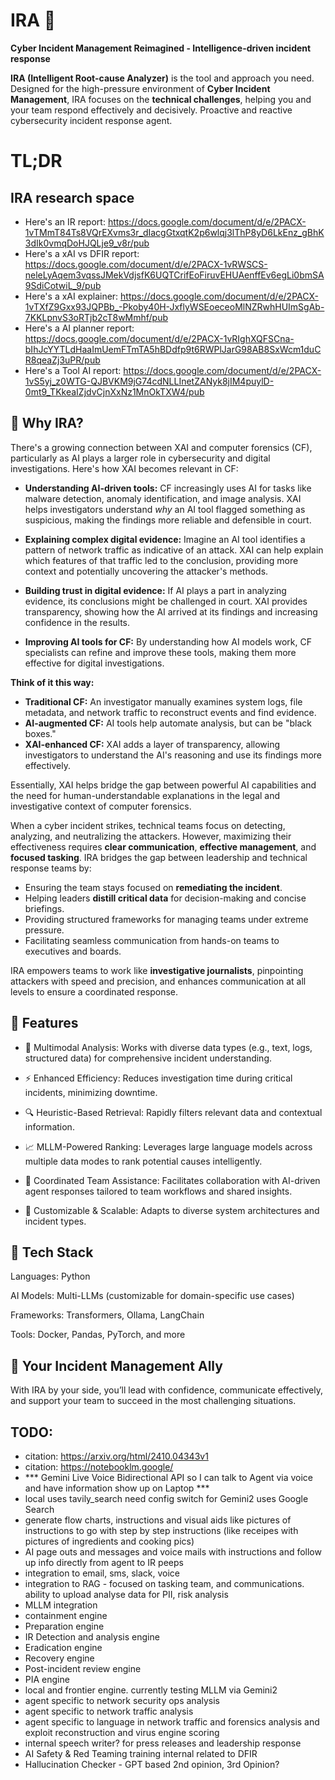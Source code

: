 # IRA 🚀  
**Cyber Incident Management Reimagined - Intelligence-driven incident response**  

**IRA (Intelligent Root-cause Analyzer)** is the tool and approach you need. Designed for the high-pressure environment of **Cyber Incident Management**, IRA focuses on the **technical challenges**, helping you and your team respond effectively and decisively.  Proactive and reactive cybersecurity incident response agent.

# TL;DR   
## IRA research space

- Here's an IR report: https://docs.google.com/document/d/e/2PACX-1vTMmT84Ts8VQrEXvms3r_dIacgGtxqtK2p6wlqj3lThP8yD6LkEnz_gBhK3dIk0vmqDoHJQLje9_v8r/pub
- Here's a xAI vs DFIR report: https://docs.google.com/document/d/e/2PACX-1vRWSCS-neleLyAqem3vqssJMekVdjsfK6UQTCrifEoFiruvEHUAenffEv6egLi0bmSA9SdiCotwiL_9/pub
- Here's a xAI explainer: https://docs.google.com/document/d/e/2PACX-1vTXfZ9Gxx93JQPBb_-Pkoby40H-JxflyWSEoeceoMlNZRwhHUImSgAb-7KKLpnvS3oRTjb2cT8wMmhf/pub
- Here's a AI planner report: https://docs.google.com/document/d/e/2PACX-1vRIghXQFSCna-bIhJcYYTLdHaaImUemFTmTA5hBDdfp9t6RWPlJarG98AB8SxWcm1duCR8qeaZj3uPR/pub
- Here's a Tool AI report: https://docs.google.com/document/d/e/2PACX-1vS5yj_z0WTG-QJBVKM9jG74cdNLLInetZANyk8jIM4puylD-0mt9_TKkeaIZjdvCjnXxNz1MnOkTXW4/pub


## 🌟 Why IRA?  
There's a growing connection between XAI and computer forensics (CF), particularly as AI plays a larger role in cybersecurity and digital investigations. Here's how XAI becomes relevant in CF:

* **Understanding AI-driven tools:** CF increasingly uses AI for tasks like malware detection, anomaly identification, and image analysis. XAI helps investigators understand *why* an AI tool flagged something as suspicious, making the findings more reliable and defensible in court.

* **Explaining complex digital evidence:** Imagine an AI tool identifies a pattern of network traffic as indicative of an attack. XAI can help explain which features of that traffic led to the conclusion, providing more context and potentially uncovering the attacker's methods.

* **Building trust in digital evidence:** If AI plays a part in analyzing evidence, its conclusions might be challenged in court. XAI provides transparency, showing how the AI arrived at its findings and increasing confidence in the results.

* **Improving AI tools for CF:** By understanding how AI models work, CF specialists can refine and improve these tools, making them more effective for digital investigations.


**Think of it this way:**

* **Traditional CF:** An investigator manually examines system logs, file metadata, and network traffic to reconstruct events and find evidence.
* **AI-augmented CF:** AI tools help automate analysis, but can be "black boxes."
* **XAI-enhanced CF:** XAI adds a layer of transparency, allowing investigators to understand the AI's reasoning and use its findings more effectively.

Essentially, XAI helps bridge the gap between powerful AI capabilities and the need for human-understandable explanations in the legal and investigative context of computer forensics.

When a cyber incident strikes, technical teams focus on detecting, analyzing, and neutralizing the attackers. However, maximizing their effectiveness requires **clear communication**, **effective management**, and **focused tasking**. IRA bridges the gap between leadership and technical response teams by:  

- Ensuring the team stays focused on **remediating the incident**.  
- Helping leaders **distill critical data** for decision-making and concise briefings.  
- Providing structured frameworks for managing teams under extreme pressure.  
- Facilitating seamless communication from hands-on teams to executives and boards.  

IRA empowers teams to work like **investigative journalists**, pinpointing attackers with speed and precision, and enhances communication at all levels to ensure a coordinated response.  


## 🌟 Features

- 🧠 Multimodal Analysis: Works with diverse data types (e.g., text, logs, structured data) for comprehensive incident understanding.

- ⚡ Enhanced Efficiency: Reduces investigation time during critical incidents, minimizing downtime.

- 🔍 Heuristic-Based Retrieval: Rapidly filters relevant data and contextual information.

- 📈 MLLM-Powered Ranking: Leverages large language models across multiple data modes to rank potential causes intelligently.

- 🤝 Coordinated Team Assistance: Facilitates collaboration with AI-driven agent responses tailored to team workflows and shared insights.

- 🔧 Customizable & Scalable: Adapts to diverse system architectures and incident types.

## 🔧 Tech Stack

Languages: Python

AI Models: Multi-LLMs (customizable for domain-specific use cases)

Frameworks: Transformers, Ollama, LangChain

Tools: Docker, Pandas, PyTorch, and more

## 🌟 Your Incident Management Ally

With IRA by your side, you’ll lead with confidence, communicate effectively, and support your team to succeed in the most challenging situations.


## TODO:
- citation: https://arxiv.org/html/2410.04343v1
- citation: https://notebooklm.google/
- *** Gemini Live Voice Bidirectional API so I can talk to Agent via voice and have information show up on Laptop ***
- local uses tavily_search need config switch for Gemini2 uses Google Search
- generate flow charts, instructions and visual aids like pictures of instructions to go with step by step instructions (like receipes with pictures of ingredients and cooking pics)
- AI page outs and messages and voice mails with instructions and follow up info directly from agent to IR peeps 
- integration to email, sms, slack, voice
- integration to RAG - focused on tasking team, and communications. ability to upload analyse data for PII, risk analysis
- MLLM integration
- containment engine
- Preparation engine
- IR Detection and analysis engine
- Eradication engine
- Recovery engine
- Post-incident review engine
- PIA engine
- local and frontier engine. currently testing MLLM via Gemini2
- agent specific to network security ops analysis
- agent specific to network traffic analysis
- agent specific to language in network traffic and forensics analysis and exploit reconstruction and virus engine scoring
- internal speech writer? for press releases and leadership response
- AI Safety & Red Teaming training internal related to DFIR
- Hallucination Checker - GPT based 2nd opinion, 3rd Opinion?
